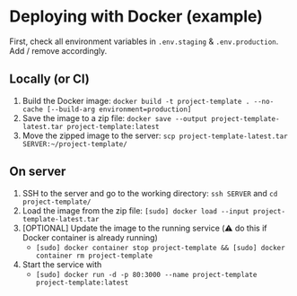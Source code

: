 # Deploying with Docker (example)

First, check all environment variables in `.env.staging` & `.env.production`.
Add / remove accordingly.

## Locally (or CI)

1.  Build the Docker image: `docker build -t project-template . --no-cache [--build-arg environment=production]`
2.  Save the image to a zip file: `docker save --output project-template-latest.tar project-template:latest`
3.  Move the zipped image to the server: `scp project-template-latest.tar SERVER:~/project-template/`

## On server

1.  SSH to the server and go to the working directory: `ssh SERVER` and `cd project-template/`
2.  Load the image from the zip file: `[sudo] docker load --input project-template-latest.tar`
3.  [OPTIONAL] Update the image to the running service (⚠️ do this if Docker container is already running)
    * `[sudo] docker container stop project-template && [sudo] docker container rm project-template`
4.  Start the service with
    * `[sudo] docker run -d -p 80:3000 --name project-template project-template:latest`
